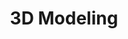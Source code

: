 ---
title: 3D Modeling
description: A description of this category
image:

# Badge style
style:
    background: "#25a645"
    color: "#fff"
---